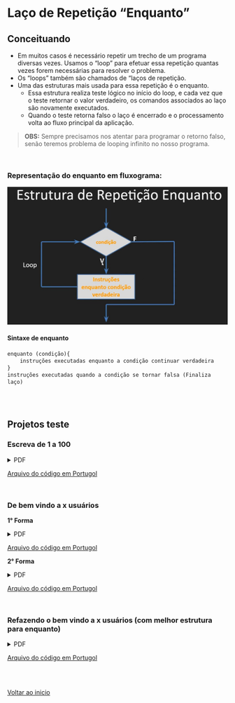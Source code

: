 # Laço de Repetição “Enquanto”

## Conceituando
- Em muitos casos é necessário repetir um trecho de um programa diversas vezes. Usamos o “loop” para efetuar essa repetição quantas vezes forem necessárias para resolver o problema.
- Os “loops” também são chamados de “laços de repetição.
- Uma das estruturas mais usada para essa repetição é o enquanto.
    - Essa estrutura realiza teste lógico no início do loop, e cada vez que o teste retornar o valor verdadeiro, os comandos associados ao laço são novamente executados.
    - Quando o teste retorna falso o laço é encerrado e o processamento volta ao fluxo principal da aplicação.

> **OBS:** Sempre precisamos nos atentar para programar o retorno falso, senão teremos problema de looping infinito no nosso programa.

<br>

### Representação do enquanto em fluxograma:

<img src="/Arquivos/img/26.jpg" alt="Texto Alternativo" width="600">

#### Sintaxe de enquanto
```portugol
enquanto (condição){
	instruções executadas enquanto a condição continuar verdadeira
}
instruções executadas quando a condição se tornar falsa (Finaliza  laço)
```

<br>

<br>

## Projetos teste

### Escreva de 1 a 100
<details>
<summary>PDF</summary>

```portugol
programa
{

	inteiro num
	
	funcao inicio()
	{
		num = 1 //Atribuindo valor inicial da variável num

		enquanto (num <= 100){
			escreva("Número: ", num, "\n")
			num++ //Incremento para aumentar o valor de "num" a cada volta.  
		}
	}
}
```

</details>

[Arquivo do código em Portugol](/Arquivos/C%C3%B3digo/Teste%20escreva%20de%201%20a%20100.por)

<br>

### De bem vindo a x usuários

**1° Forma**
<details>
<summary>PDF</summary>

```portugol
programa
{

	cadeia nome_do_us
	
	funcao inicio()
	{
		escreva("Digite seu nome ou aperte X para parar o programa: ")
		leia(nome_do_us)

		enquanto (nome_do_us != "x"){
			escreva("\nBem vindo ", nome_do_us, " !")

			/* Solicitando mais dados a cada volta*/
			escreva("\nDigite seu nome ou aperte X para parar o programa: ")
			leia(nome_do_us)
		}
		escreva("\nAsta la vista, baby !")
	}
}
```

</details>

[Arquivo do código em Portugol](/Arquivos/C%C3%B3digo/Teste%20de%20bem%20vindo%20a%20x%20usuarios.por)

**2° Forma**
<details>
<summary>PDF</summary>

```portugol
programa
{
	cadeia nome

	funcao inicio()
	{
		//Gerando looping infinito proposital
		enquanto(verdadeiro){
			escreva("Digite seu nome ou X para sair: ")
			leia (nome)
			se(nome == "x"){
				pare
			}
			escreva("\nSeja bem vindo: ",nome, "\n")
		}
	}
}
```

</details>

[Arquivo do código em Portugol](/Arquivos/C%C3%B3digo/Teste%20de%20bem%20vindo%20a%20x%20usuarios%202.por)

<br>

### Refazendo o bem vindo a x usuários (com melhor estrutura para enquanto)
<details>
<summary>PDF</summary>

```portugol
programa
{
	cadeia nome_usuario
	
	funcao inicio()
	{
		enquanto (verdadeiro){
			escreva("Digite seu nome ou X para sair da execução: ")
			leia(nome_usuario)
			se (nome_usuario == "x"){
				pare //"Pare é igual ao brack (Vai trasformar a condição em "falsa"). 
			}
			senao{
				escreva("\nSeja bem vindo: ", nome_usuario, " !\n") 
			}
		}
		escreva("\nAté logo e volte sempre ! \n")
	}
}
```

</details>

[Arquivo do código em Portugol](/Arquivos/C%C3%B3digo/Teste%20de%20bem%20vindo%20a%20x%20usuarios%20(Reestruturado).por)

<br>

<br>

[Voltar ao inicio](/README.md)
